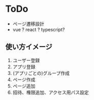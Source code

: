 # ToDo

- ページ遷移設計
- vue ? react ? typescript?

## 使い方イメージ

1. ユーザー登録
2.  アプリ登録
3.  (アプリごとの)グループ作成
4.  ページ作成
5.  ページ追加
6.  招待、権限追加、アクセス用パス設定